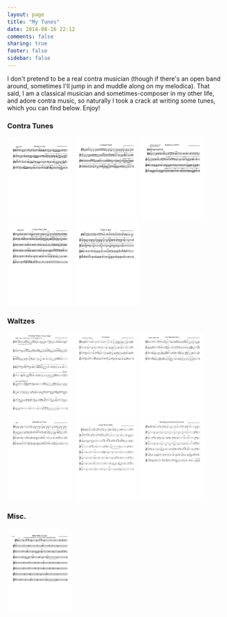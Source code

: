 ```yaml
---
layout: page
title: "My Tunes"
date: 2014-08-16 22:12
comments: false
sharing: true
footer: false
sidebar: false
---
```

I don't pretend to be a real contra musician (though if there's an open band around, sometimes I'll jump in and muddle along on my melodica). That said, I am a classical musician and sometimes-composer in my other life, and adore contra music, so naturally I took a crack at writing some tunes, which you can find below. Enjoy!

<h3 class="horizline" id="contra">Contra Tunes</h3>

<div class="forceleft">
  <a class="fancybox" rel="tune" href="/assets/tunes/scores/written.pdf"><img src="/assets/tunes/thumbs/written_thumb.png" width="150" height="194" alt="" /></a>
  <a class="fancybox" rel="tune" href="/assets/tunes/scores/cockburn.pdf"><img src="/assets/tunes/thumbs/cockburn_thumb.png" width="150" height="194" alt="" /></a>
  <a class="fancybox" rel="tune" href="/assets/tunes/scores/lava.pdf"><img src="/assets/tunes/thumbs/lava_thumb.png" width="150" height="194" alt="" /></a>
  <a class="fancybox" rel="tune" href="/assets/tunes/scores/classy.pdf"><img src="/assets/tunes/thumbs/classy_thumb.png" width="150" height="194" alt="" /></a>
  <a class="fancybox" rel="tune" href="/assets/tunes/scores/chaste.pdf"><img src="/assets/tunes/thumbs/chaste_thumb.png" width="150" height="194" alt="" /></a>

  <!--<a class="fancybox" rel="tune" href="/assets/tunes/scores/paddle.pdf"><img src="/assets/tunes/thumbs/paddle_thumb.png" width="150" height="194" alt="" /></a>
  <a class="fancybox" rel="tune" href="/assets/tunes/scores/midnight.pdf"><img src="/assets/tunes/thumbs/midnight_thumb.png" width="150" height="194" alt="" /></a><!-- -->

</div>

<h3 class="horizline" id="waltzes">Waltzes</h3>

<div class="forceleft">
  <a class="fancybox" rel="waltz" href="/assets/tunes/scores/wonder.pdf"><img src="/assets/tunes/thumbs/wonder_thumb.png" width="150" height="194" alt="" /></a>
  <a class="fancybox" rel="waltz" href="/assets/tunes/scores/nonesuch.pdf"><img src="/assets/tunes/thumbs/nonesuch_thumb.png"  width="150" height="194" alt="" /></a>
  <a class="fancybox" rel="waltz" href="/assets/tunes/scores/lazy.pdf"><img src="/assets/tunes/thumbs/lazy_thumb.png" width="150" height="194" alt="" /></a>
  <a class="fancybox" rel="waltz" href="/assets/tunes/scores/breakfast.pdf"><img src="/assets/tunes/thumbs/breakfast_thumb.png" width="150" height="194" alt="" /></a>
  <a class="fancybox" rel="waltz" href="/assets/tunes/scores/green.pdf"><img src="/assets/tunes/thumbs/green_thumb.png" width="150" height="194" alt="" /></a>
  <a class="fancybox" rel="waltz" href="/assets/tunes/scores/kensington.pdf"><img src="/assets/tunes/thumbs/kensington_thumb.png" width="150" height="194" alt="" /></a>

  <!--<a class="fancybox" rel="waltz" href="/assets/tunes/scores/fauxmenco.pdf"><img src="/assets/tunes/thumbs/fauxmenco_thumb.png" width="150" height="194" alt="" /></a><!-- -->

</div>

<h3 class="horizline" id="misc">Misc.</h3>

<div class="forceleft">
  <a class="fancybox" rel="misc" href="/assets/tunes/scores/boda.pdf"><img src="/assets/tunes/thumbs/boda_thumb.png" width="150" height="194" alt="" /></a>
</div>
